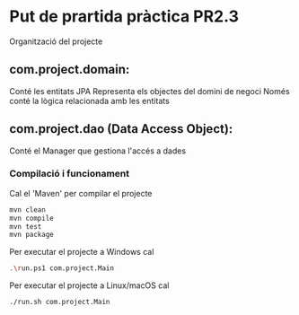 # Put de prartida pràctica PR2.3 #

Organització del projecte

com.project.domain:
-------------------
Conté les entitats JPA
Representa els objectes del domini de negoci
Només conté la lògica relacionada amb les entitats


com.project.dao (Data Access Object):
-------------------------------------
Conté el Manager que gestiona l'accés a dades


### Compilació i funcionament ###

Cal el 'Maven' per compilar el projecte
```bash
mvn clean
mvn compile
mvn test
mvn package
```

Per executar el projecte a Windows cal
```bash
.\run.ps1 com.project.Main
```

Per executar el projecte a Linux/macOS cal
```bash
./run.sh com.project.Main
```
